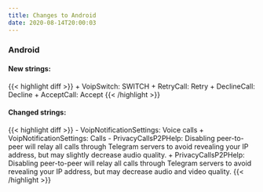 ```yaml
---
title: Changes to Android
date: 2020-08-14T20:00:03
---
```

<h3>Android</h3>
<h4>New strings:</h4>
{{< highlight diff >}}
+ VoipSwitch: SWITCH
+ RetryCall: Retry
+ DeclineCall: Decline
+ AcceptCall: Accept
{{< /highlight >}}

<h4>Changed strings:</h4>
{{< highlight diff >}}
- VoipNotificationSettings: Voice calls
+ VoipNotificationSettings: Calls
- PrivacyCallsP2PHelp: Disabling peer-to-peer will relay all calls through Telegram servers to avoid revealing your IP address, but may slightly decrease audio quality.
+ PrivacyCallsP2PHelp: Disabling peer-to-peer will relay all calls through Telegram servers to avoid revealing your IP address, but may decrease audio and video quality.
{{< /highlight >}}
